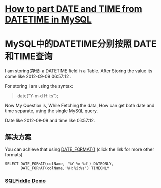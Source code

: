 

# [How to part DATE and TIME from DATETIME in MySQL](https://stackoverflow.com/questions/12337195/how-to-part-date-and-time-from-datetime-in-mysql)

# MySQL中的DATETIME分别按照 DATE和TIME查询

I am storing(存储) a DATETIME field in a Table. 
After Storing the value its come like 2012-09-09 06:57:12 .

For storing I am using the syntax:

> date("Y-m-d H:i:s");

Now My Question is, While Fetching the data, 
How can get both date and time separate, using the single MySQL query.

Date like 2012-09-09 and time like 06:57:12.

## 解决方案

You can achieve that using [DATE_FORMAT()](http://davidwalsh.name/format-date-mysql-date_format)
 (click the link for more other formats)
```mysql
SELECT DATE_FORMAT(colName, '%Y-%m-%d') DATEONLY, 
       DATE_FORMAT(colName,'%H:%i:%s') TIMEONLY
```
### [SQLFiddle Demo](http://sqlfiddle.com/#!2/d41d8/1842)